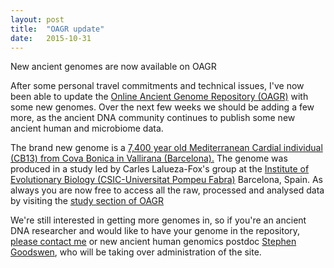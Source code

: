 ```yaml
---
layout: post
title:  "OAGR update"
date:   2015-10-31
---
```


<p class="intro"><span class="dropcap">N</span>ew ancient genomes are now available on OAGR</p>

After some personal travel commitments and technical issues, I've now been able to update the <a href="https://www.oagr.org.au"> Online Ancient Genome Repository (OAGR)</a> with some new genomes. Over the next few weeks we should be adding a few more, as the ancient DNA community continues to publish some new ancient human and microbiome data. 

The brand new genome is a <a href="http://mbe.oxfordjournals.org/content/early/2015/09/02/molbev.msv181"> 7,400 year old Mediterranean Cardial individual (CB13) from Cova Bonica in Vallirana (Barcelona).</a> The genome was produced in a study led by Carles Lalueza-Fox's group at the <a href="http://www.ibe.upf-csic.es">Institute of Evolutionary Biology (CSIC-Universitat Pompeu Fabra)</a> Barcelona, Spain. As always you are now free to access all the raw, processed and analysed data by visiting the <a href="https://www.oagr.org.au/public_data"> study section of OAGR</a>

We're still interested in getting more genomes in, so if you're an ancient DNA researcher and would like to have your genome in the repository,
<a href="mailto:jimmy.breen@adelaide.edu.au">please contact me</a> or new ancient human genomics postdoc <a
href="mailto:stephen.goodswen@adelaide.edu.au"> Stephen Goodswen</a>, who will be taking over administration of the site.

